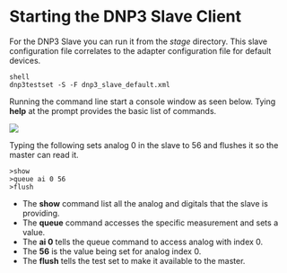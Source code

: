# Starting the DNP3 Slave Client

For the DNP3 Slave you can run it from the *stage* directory.  This slave configuration file correlates to the adapter configuration file for default devices.

```
shell
dnp3testset -S -F dnp3_slave_default.xml
```

Running the command line start a console window as seen below.  Tying **help** at the prompt provides the basic list of commands. 

![](https://github.com/openfmb/dtech-demo-2016/blob/master/img/DNP3TestSet.png)

Typing the following sets analog 0 in the slave to 56 and flushes it so the master can read it. 

    >show
    >queue ai 0 56
    >flush

+ The **show** command list all the analog and digitals that the slave is providing.
+ The **queue** command accesses the specific measurement and sets a value.
+ The **ai 0** tells the queue command to access analog with index 0.
+ The **56** is the value being set for analog index 0.
+ The **flush** tells the test set to make it available to the master.


